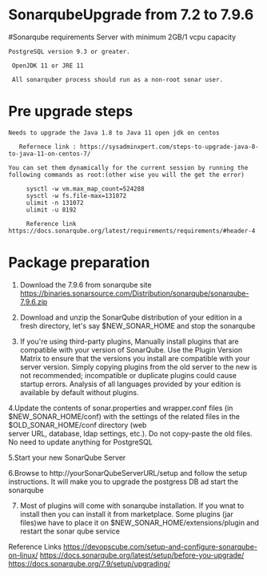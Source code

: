 # SonarqubeUpgrade from 7.2 to 7.9.6

#Sonarqube requirements
    Server with minimum 2GB/1 vcpu capacity

    PostgreSQL version 9.3 or greater.
    
     OpenJDK 11 or JRE 11
      
     All sonarquber process should run as a non-root sonar user.
     
# Pre upgrade steps

    Needs to upgrade the Java 1.8 to Java 11 open jdk on centos
    
       Refernece link : https://sysadminxpert.com/steps-to-upgrade-java-8-to-java-11-on-centos-7/
    
    You can set them dynamically for the current session by running the following commands as root:(other wise you will the get the error)
    
         sysctl -w vm.max_map_count=524288
         sysctl -w fs.file-max=131072
         ulimit -n 131072
         ulimit -u 8192
         
         Reference link https://docs.sonarqube.org/latest/requirements/requirements/#header-4
         
# Package preparation 

1. Download the 7.9.6 from sonarqube site 
        https://binaries.sonarsource.com/Distribution/sonarqube/sonarqube-7.9.6.zip
   
2.  Download and unzip the SonarQube distribution of your edition in a fresh directory, let's say $NEW_SONAR_HOME and stop the sonarqube

3. If you're using third-party plugins, Manually install plugins that are compatible with your version of SonarQube. Use the Plugin Version Matrix to ensure that the versions      you install are compatible with your server version. Simply copying plugins from the old server to the new is not recommended; incompatible or duplicate plugins could cause      startup errors. Analysis of all languages provided by your edition is available by default without plugins.

4.Update the contents of sonar.properties and wrapper.conf files (in $NEW_SONAR_HOME/conf) with the settings of the related files in the $OLD_SONAR_HOME/conf directory (web    
  server URL, database, ldap settings, etc.). Do not copy-paste the old files. No need to update anything for PostgreSQL 

5.Start your new SonarQube Server

6.Browse to http://yourSonarQubeServerURL/setup and follow the setup instructions. It will make you to upgrade the postgress DB ad start the sonarqube

7. Most of plugins  will come with sonarqube installation. If you wnat to install then you can install it from marketplace. Some plugins (jar files)we have to place it on $NEW_SONAR_HOME/extensions/plugin and restart the  sonar qube service





Reference Links
https://devopscube.com/setup-and-configure-sonarqube-on-linux/
https://docs.sonarqube.org/latest/setup/before-you-upgrade/
https://docs.sonarqube.org/7.9/setup/upgrading/
